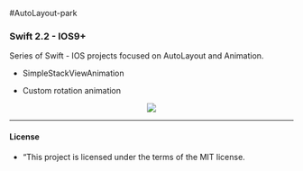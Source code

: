 #AutoLayout-park
### Swift 2.2 - IOS9+

Series of Swift - IOS projects focused on AutoLayout and Animation. 

* SimpleStackViewAnimation
 - Custom rotation animation
<p align="center">
   <img src="http://manuelcarlos.github.io/images/stackViewRotation.gif" >
</p>


----
#### License
 - “This project is licensed under the terms of the MIT license.
